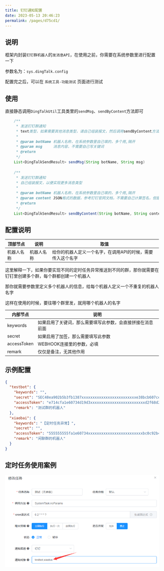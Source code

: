```yaml
---
title: 钉钉通知配置
date: 2023-05-13 20:46:23
permalink: /pages/d75cd1/
---
```


## 说明

框架内封装`钉钉群机器人`的`发消息API`，在使用之前，你需要在系统参数里进行配置一下

参数名为：`sys.dingTalk.config`

配置完之后，可以在 `系统工具-功能测试` 页面进行测试

## 使用

直接静态调用`DingTalkUtil`工具类里的`sendMsg`、`sendByContent`方法即可

```java
    /**
     * 发送钉钉群通知
     * text类型，如果需要其他消息类型，请自己组装报文，然后调用sendByContent方法
     *
     * @param botName 机器人名称，在系统参数里自己填的，多个用,隔开
     * @param msg     消息内容，不需要自己写关键词
     * @return
     */
    List<DingTalkSendResult> sendMsg(String botName, String msg)

    /**
     * 发送钉钉群通知
     * 自己组装报文，以便实现更多消息类型
     *
     * @param botName 机器人名称，在系统参数里自己填的，多个用,隔开
     * @param content JSON格式的数据，参考钉钉官网文档，不需要自己计算签名，但是需要写关键词（如果有的话）
     * @return
     */
    List<DingTalkSendResult> sendByContent(String botName, String content)
```

## 配置说明

| 顶部节点  | 说明    | 取值                              |
|-------|-------|---------------------------------|
| 机器人名称 | 机器人名称 | 给你的机器人定义一个名字，在调用API的时候，需要传入这个名字 |

这里解释一下，如果你要实现不同的定时任务异常推送到不同的群，那你就需要在钉钉里创建多个群，每个群都创建一个机器人

那你就需要参数里定义多个机器人的信息，给每个机器人定义一个不重复的机器人名字

这样在使用的时候，要往哪个群里发，就用哪个机器人的名字

| 内部节点        | 说明                            |
|-------------|-------------------------------|
| keywords    | 如果启用了关键词，那么需要填写此参数，会直接拼接在消息前面 |
| secret      | 如果启用了加签，那么需要填写此参数             |
| accessToken | WEBHOOK连接里的参数，必填              |
| remark      | 仅仅是备注，无其他作用                   |

## 示例配置

```json
{
  "testbot": {
    "keywords": "",
    "secret": "SEC48ea902b5b3fb1387xxxxxxxxxxxxxxxxxxxxxxxxxe38bcb607ced5108f71f24a7",
    "accessToken": "e714cfa1e60734d19d3xxxxxxxxxxxxxxxxxxxxxxxxxd2f68d2fbc0c92b4dd42e57d",
    "remark": "测试群的机器人"
  },
  "xiaobai": {
    "keywords": "【定时任务异常】",
    "secret": "",
    "accessToken": "555555555fa1e60734xxxxxxxxxxxxxxxxxxxxxxxxxbc0c92b4d11111111",
    "remark": "闲聊群的机器人"
  }
}
```

## 定时任务使用案例

![](/img/快速开始/12.png)
